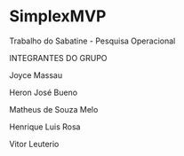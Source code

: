 # SimplexMVP

Trabalho do Sabatine - Pesquisa Operacional

INTEGRANTES DO GRUPO 

Joyce Massau


Heron José Bueno


Matheus de Souza Melo


Henrique Luis Rosa


Vitor Leuterio


